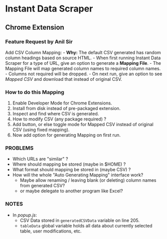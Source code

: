 # Instant Data Scraper
## Chrome Extension

### Feature Request by Anil Sir
Add CSV Column Mapping:
    - **Why:** The default CSV generated has random column headings based on source HTML.
    - When first running Instant Data Scraper for a type of URL, give an option to generate a **Mapping File**.
        - The Mapping File will map generated column names to required column names.
        - Columns not required will be dropped.
    - On next run, give an option to see *Mapped CSV* and download that instead of original CSV.

### How to do this Mapping
1. Enable Developer Mode for Chrome Extensions.
2. Install from disk instead of pre-packaged extension.
3. Inspect and find where CSV is generated.
4. How to modify CSV (any package required) ?
5. Add button, or else toggle mode for Mapped CSV instead of original CSV (using fixed mapping).
6. Now add option for generating Mapping on first run.

### PROBLEMS
- Which URLs are "similar" ?
- Where should mapping be stored (maybe in $HOME) ?
- What format should mapping be stored in (maybe CSV) ?
- How will the whole "Auto Generating Mapping" interface work?
    - Maybe allow renaming / leaving blank (or deleting) column names from generated CSV?
    - or maybe delegate to another program like Excel?

### NOTES
- In *popup.js*:
    - CSV Data stored in `generatedCSVData` variable on line 205.
    - `tableData` global variable holds all data about currently selected table, user modifications, etc.


